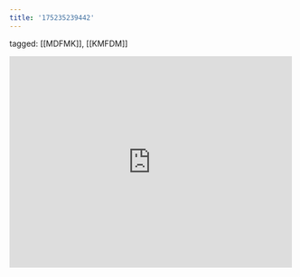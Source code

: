 ```yaml
---
title: '175235239442'
---
```

tagged: [[MDFMK]], [[KMFDM]]
<iframe allow="accelerometer; autoplay; clipboard-write; encrypted-media; gyroscope; picture-in-picture" allowfullscreen="" frameborder="0" height="375" id="youtube_iframe" src="https://www.youtube.com/embed/4e6H3bboKKU?feature=oembed&amp;enablejsapi=1&amp;origin=https://safe.txmblr.com&amp;wmode=opaque" width="500"></iframe>